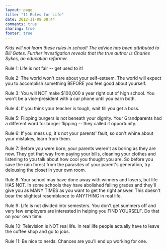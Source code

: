 ```yaml
---
layout: page
title: "11 Rules for Life"
date: 2012-11-08 08:44
comments: true
sharing: true
footer: true
---
```


_Kids will not learn these rules in school! The advice has been attributed to Bill Gates. Further investigation reveals that the true author is Charles Sykes, an education reformer._ 

Rule 1: Life is not fair -- get used to it!

Rule 2: The world won't care about your self-esteem. The world will expect you to accomplish something BEFORE you feel good about yourself.

Rule 3: You will NOT make $100,000 a year right out of high school. You won't be a vice-president with a car phone until you earn both.

Rule 4: If you think your teacher is tough, wait till you get a boss.

Rule 5: Flipping burgers is not beneath your dignity. Your Grandparents had a different word for burger flipping -- they called it opportunity.

Rule 6: If you mess up, it's not your parents' fault, so don't whine about your mistakes, learn from them.

Rule 7: Before you were born, your parents weren't as boring as they are now. They got that way from paying your bills, cleaning your clothes and listening to you talk about how cool you thought you are. So before you save the rain forest from the parasites of your parent's generation, try delousing the closet in your own room.

Rule 8: Your school may have done away with winners and losers, but life HAS NOT. In some schools they have abolished failing grades and they'll give you as MANY TIMES as you want to get the right answer. This doesn't bear the slightest resemblance to ANYTHING in real life.

Rule 9: Life is not divided into semesters. You don't get summers off and very few employers are interested in helping you FIND YOURSELF. Do that on your own time.

Rule 10: Television is NOT real life. In real life people actually have to leave the coffee shop and go to jobs.

Rule 11: Be nice to nerds. Chances are you'll end up working for one.
